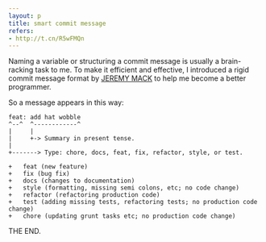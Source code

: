 ```yaml
---
layout: p
title: smart commit message
refers: 
- http://t.cn/R5wFMQn
---
```

Naming a variable or structuring a commit message is usually a brain-racking task to me. To make it efficient and effective, I introduced a rigid commit message format by [JEREMY MACK](http://t.cn/R5wFoN9) to help me become a better programmer.

So a message appears in this way:
```
feat: add hat wobble
^--^  ^------------^
|     |
|     +-> Summary in present tense.
|
+-------> Type: chore, docs, feat, fix, refactor, style, or test.

+	feat (new feature)
+	fix (bug fix)
+	docs (changes to documentation)
+	style (formatting, missing semi colons, etc; no code change)
+	refactor (refactoring production code)
+	test (adding missing tests, refactoring tests; no production code change)
+	chore (updating grunt tasks etc; no production code change)
```

THE END.







